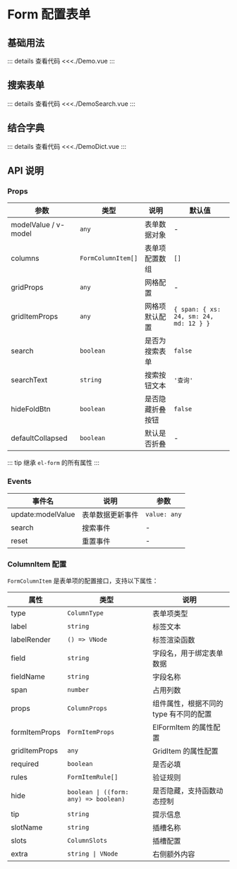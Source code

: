 # Form 配置表单

<script setup>
import Demo from './Demo.vue'
import DemoSearch from './DemoSearch.vue'
import DemoDict from './DemoDict.vue'
</script>

## 基础用法

<Demo></Demo>
::: details 查看代码
<<<./Demo.vue
:::

## 搜索表单

<DemoSearch></DemoSearch>
::: details 查看代码
<<<./DemoSearch.vue
:::

## 结合字典

<DemoDict></DemoDict>
::: details 查看代码
<<<./DemoDict.vue
:::

## API 说明

### Props

| 参数                 | 类型               | 说明             | 默认值                                 |
| -------------------- | ------------------ | ---------------- | -------------------------------------- |
| modelValue / v-model | `any`              | 表单数据对象     | -                                      |
| columns              | `FormColumnItem[]` | 表单项配置数组   | `[]`                                   |
| gridProps            | `any`              | 网格配置         | -                                      |
| gridItemProps        | `any`              | 网格项默认配置   | `{ span: { xs: 24, sm: 24, md: 12 } }` |
| search               | `boolean`          | 是否为搜索表单   | `false`                                |
| searchText           | `string`           | 搜索按钮文本     | `'查询'`                               |
| hideFoldBtn          | `boolean`          | 是否隐藏折叠按钮 | `false`                                |
| defaultCollapsed     | `boolean`          | 默认是否折叠     | -                                      |

::: tip
继承 `el-form` 的所有属性
:::

### Events

| 事件名            | 说明             | 参数         |
| ----------------- | ---------------- | ------------ |
| update:modelValue | 表单数据更新事件 | `value: any` |
| search            | 搜索事件         | -            |
| reset             | 重置事件         | -            |

### ColumnItem 配置

`FormColumnItem` 是表单项的配置接口，支持以下属性：

| 属性          | 类型                                  | 说明                                   |
| ------------- | ------------------------------------- | -------------------------------------- |
| type          | `ColumnType`                          | 表单项类型                             |
| label         | `string`                              | 标签文本                               |
| labelRender   | `() => VNode`                         | 标签渲染函数                           |
| field         | `string`                              | 字段名，用于绑定表单数据               |
| fieldName     | `string`                              | 字段名称                               |
| span          | `number`                              | 占用列数                               |
| props         | `ColumnProps`                         | 组件属性，根据不同的 type 有不同的配置 |
| formItemProps | `FormItemProps`                       | ElFormItem 的属性配置                  |
| gridItemProps | `any`                                 | GridItem 的属性配置                    |
| required      | `boolean`                             | 是否必填                               |
| rules         | `FormItemRule[]`                      | 验证规则                               |
| hide          | `boolean \| ((form: any) => boolean)` | 是否隐藏，支持函数动态控制             |
| tip           | `string`                              | 提示信息                               |
| slotName      | `string`                              | 插槽名称                               |
| slots         | `ColumnSlots`                         | 插槽配置                               |
| extra         | `string \| VNode`                     | 右侧额外内容                           |
